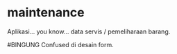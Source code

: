 # maintenance
Aplikasi... you know... data servis / pemeliharaan barang.

#BINGUNG
Confused di desain form.
